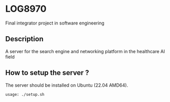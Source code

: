 # LOG8970

<p>Final integrator project in software engineering</p>

## Description

<p>A server for the search engine and networking platform in the healthcare AI field</p>

## How to setup the server ?

<p>The server should be installed on Ubuntu (22.04 AMD64).</p>

    usage: ./setup.sh